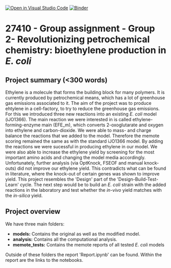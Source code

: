[![Open in Visual Studio Code](https://classroom.github.com/assets/open-in-vscode-718a45dd9cf7e7f842a935f5ebbe5719a5e09af4491e668f4dbf3b35d5cca122.svg)](https://classroom.github.com/online_ide?assignment_repo_id=12060769&assignment_repo_type=AssignmentRepo)
[![Binder](https://mybinder.org/badge_logo.svg)](https://mybinder.org/v2/gh/27410/group-assingment-group-2/main)

# 27410 - Group assignment - Group 2- Revolutionizing petrochemical chemistry: bioethylene production in *E. coli*

## Project summary (<300 words)
Ethylene is a molecule that forms the building block for many polymers. It is currently produced by petrochemical means, which has a lot of greenhouse gas emissions associated to it. The aim of the project was to produce ehtylene in a cell-factory, to try to reduce the greenhouse gas emissions. For this we introduced three new reactions into an existing *E. coli* model (iJO1366). The main reaction we were interested in is called ethylene-forming-enzyme main (EFE_m), which converts 2-oxoglutarate and oxygen into ethylene and carbon-dioxide.
We were able to mass- and charge balance the reactions that we added to the model. Therefore the memote scoring remained the same as with the standard iJO1366 model. By adding the reactions we were sucessful in producing ethylene in our model. We were also able to increase the ethylene yield by screening for the most important amino acids and changing the model media accordingly. Unfortunately, further analysis (via OptKnock, FSEOF and manual knock-outs) did not improve our ethylene yield. This contradicts what can be found in literature, where the knock-out of certain genes was shown to improve yield.
This project resembles the 'Design' part of the 'Design-Build-Test-Learn' cycle. The next step would be to build an *E. coli* strain with the added reactions in the laboratory and test whether the *in-vivo* yield matches with the *in-silica* yield.

## Project overview
We have three main folders:
- **models:** Contains the original as well as the modified model.
- **analysis:** Contains all the computational analysis.
- **memote_tests:** Contains the memote reports of all tested *E. coli* models

Outside of these folders the report 'Report.ipynb' can be found. Within the report are the links to the notebooks.
